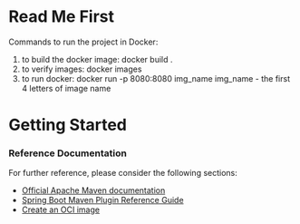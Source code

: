 # Read Me First
Commands to run the project in Docker:
1) to build the docker image: docker build .
2) to verify images: docker images
3) to run docker: docker run -p 8080:8080 img_name 
img_name - the first 4 letters of image name

# Getting Started

### Reference Documentation
For further reference, please consider the following sections:

* [Official Apache Maven documentation](https://maven.apache.org/guides/index.html)
* [Spring Boot Maven Plugin Reference Guide](https://docs.spring.io/spring-boot/docs/3.2.5/maven-plugin/reference/html/)
* [Create an OCI image](https://docs.spring.io/spring-boot/docs/3.2.5/maven-plugin/reference/html/#build-image)


